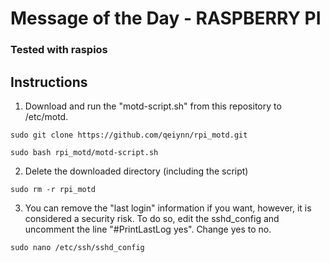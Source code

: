 # Message of the Day - RASPBERRY PI
### Tested with raspios

## Instructions

1. Download and run the "motd-script.sh" from this repository to /etc/motd.
```
sudo git clone https://github.com/qeiynn/rpi_motd.git
```
```
sudo bash rpi_motd/motd-script.sh
```

2. Delete the downloaded directory (including the script)
```
sudo rm -r rpi_motd
```

3. You can remove the "last login" information if you want, however, it is considered a security risk. To do so, edit the sshd_config and uncomment the line "#PrintLastLog yes". Change yes to no.
```
sudo nano /etc/ssh/sshd_config
```
